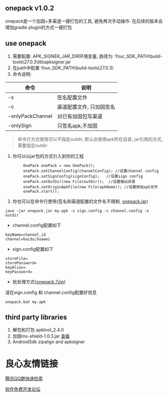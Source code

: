 ## onepack v1.0.2
onepack是一个加固+多渠道一键打包的工具, 避免再次手动操作. 在后续的版本会增加gradle plugin的方式一键打包

## use onepack
1. 需要配置: APK_SIGNER_JAR_DIR环境变量, 路径为: Your_SDK_PATH\build-tools\27.0.3\lib\apksigner.jar
2. 在path中配置 Your_SDK_PATH\build-tools\27.0.3\
3. 命令说明:
   
命令 | 说明
---|---
-s | 签名配置文件
-c | 渠道配置文件, 只加固签名
-onlyPackChannel | 对已有加固包写渠道
-onlySign | 只签名apk,不加固


> 命令行方式使用可以不指定outdir, 默认会使用apk所在目录; jar引用的方式,需要指定outdir
1. 你可以以jar包的方式引入到你的工程
```
        OnePack onePack = new OnePack();
        onePack.setChannelConfig(channelConfig); //设置channel config
        onePack.setSignConfig(signConfig);   //设置sign config
        onePack.setOutDir(new File(outDir));  //设置输出目录
        onePack.setOriginApkFile(new File(apkName)); //设置原始apk文件
        onePack.start();
```
2. 你也可以在命令行使用(签名和渠道配置的文件名不限制, [onepack.jar](https://github.com/xiexiang89/onepack/blob/master/jar/onepack/onepack.jar))
```
java -jar onepack.jar my.apk -s sign.config -c channel.config -o outdir
```
- channel.config配置如下
```
keyName=channel_id
channel=baidu;huawei
```
- sign.config配置如下
```
storeFile=
storePassword=
keyAlias=
keyPassword=
```
- 批处理方式([onepack.7zip](https://github.com/xiexiang89/onepack/blob/master/bat/onepack.7z))

请在sign.config 和 channel.config配置好信息
```
onepack.bat my.apk
```
## third party libraries
1. 解包和打包 apktool_2.4.0
2. 加固ms-shield-1.0.3.jar [查看](https://cloud.tencent.com/developer/article/1193406)
3. AndroidSdk zipalign and apksigner


 # 良心友情链接

[腾讯QQ群快速检索](http://u.720life.cn/s/8cf73f7c)

[软件免费开发论坛](http://u.720life.cn/s/bbb01dc0)